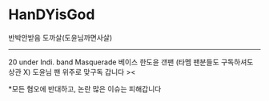 # HanDYisGod
반박안받음
도까살(도윤님까면사살)


-------------------------------------------

20 under
Indi. band Masquerade
베이스 한도윤 갠팬 (타멤 팬분들도 구독하셔도 상관 X)
도윤님 팬 위주로 맞구독 갑니다 ><

*모든 혐오에 반대하고, 논란 많은 이슈는 피해갑니다
